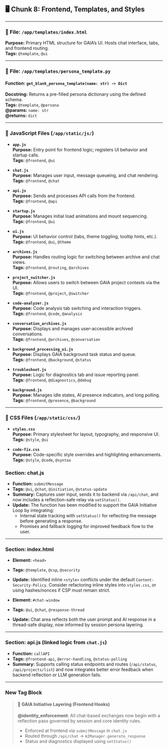 ## 🖥️ Chunk 8: Frontend, Templates, and Styles

---

### 📄 File: `/app/templates/index.html`
**Purpose:** Primary HTML structure for GAIA’s UI. Hosts chat interface, tabs, and frontend routing.  
**Tags:** `@template`, `@ui`

---

### 📄 File: `/app/templates/persona_template.py`
#### Function: `get_blank_persona_template(name: str) -> Dict`  
**Docstring:** Returns a pre-filled persona dictionary using the defined schema.  
**Tags:** `@template`, `@persona`  
**@params:** `name: str`  
**@returns:** `dict`

---

### 📁 JavaScript Files (`/app/static/js/`)

- **`app.js`**  
  **Purpose:** Entry point for frontend logic; registers UI behavior and startup calls.  
  **Tags:** `@frontend`, `@ui`

- **`chat.js`**  
  **Purpose:** Manages user input, message queueing, and chat rendering.  
  **Tags:** `@frontend`, `@chat`

- **`api.js`**  
  **Purpose:** Sends and processes API calls from the frontend.  
  **Tags:** `@frontend`, `@api`

- **`startup.js`**  
  **Purpose:** Manages initial load animations and mount sequencing.  
  **Tags:** `@frontend`, `@ui`

- **`ui.js`**  
  **Purpose:** UI behavior control (tabs, theme toggling, tooltip hints, etc.).  
  **Tags:** `@frontend`, `@ui`, `@theme`

- **`archives.js`**  
  **Purpose:** Handles routing logic for switching between archive and chat views.  
  **Tags:** `@frontend`, `@routing`, `@archives`

- **`project_switcher.js`**  
  **Purpose:** Allows users to switch between GAIA project contexts via the UI.  
  **Tags:** `@frontend`, `@project`, `@switcher`

- **`code-analyzer.js`**  
  **Purpose:** Code analysis tab switching and interaction triggers.  
  **Tags:** `@frontend`, `@code`, `@analysis`

- **`conversation_archives.js`**  
  **Purpose:** Displays and manages user-accessible archived conversations.  
  **Tags:** `@frontend`, `@archives`, `@conversation`

- **`background_processing_ui.js`**  
  **Purpose:** Displays GAIA background task status and queue.  
  **Tags:** `@frontend`, `@background`, `@status`

- **`troubleshoot.js`**  
  **Purpose:** Logic for diagnostics tab and issue reporting panel.  
  **Tags:** `@frontend`, `@diagnostics`, `@debug`

- **`background.js`**  
  **Purpose:** Manages idle states, AI presence indicators, and long polling.  
  **Tags:** `@frontend`, `@presence`, `@background`

---

### 📁 CSS Files (`/app/static/css/`)

- **`styles.css`**  
  **Purpose:** Primary stylesheet for layout, typography, and responsive UI.  
  **Tags:** `@style`, `@ui`

- **`code-fix.css`**  
  **Purpose:** Code-specific style overrides and highlighting enhancements.  
  **Tags:** `@style`, `@code`, `@syntax`

### Section: chat.js

- **Function:** `submitMessage`
- **Tags:** `@ui`, `@chat`, `@initiation`, `@status-update`
- **Summary:** Captures user input, sends it to backend via `/api/chat`, and now includes a reflection-safe relay via `setStatus()`.
- **Update:** The function has been modified to support the GAIA Initiative Loop by integrating:
  - Internal state tracking with `setStatus()` for reflecting the message before generating a response.
  - Promises and fallback logging for improved feedback flow to the user.

---

### Section: index.html

- **Element:** `<head>`
- **Tags:** `@template`, `@csp`, `@security`
- **Update:** Identified inline `<style>` conflicts under the default `Content-Security-Policy`. Consider refactoring inline styles into `styles.css`, or using hashes/nonces if CSP must remain strict.

- **Element:** `#chat-window`
- **Tags:** `@ui`, `@chat`, `@response-thread`
- **Update:** Chat area reflects both the user prompt and AI response in a thread-safe display, now informed by session persona layering.

---

### Section: api.js (linked logic from `chat.js`)

- **Function:** `callAPI`
- **Tags:** `@frontend-api`, `@error-handling`, `@status-polling`
- **Summary:** Supports calling status endpoints and routes (`/api/status`, `/api/projects/list`) and now integrates better error feedback when backend reflection or LLM generation fails.

---

### New Tag Block

> #### 🧠 GAIA Initiative Layering (Frontend Hooks)
> **@identity_enforcement**: All chat-based exchanges now begin with a reflection pass governed by session and core identity rules.
> - Enforced at frontend via `submitMessage` in `chat.js`
> - Routed through `/api/chat` → `AIManager.generate_response`
> - Status and diagnostics displayed using `setStatus()`